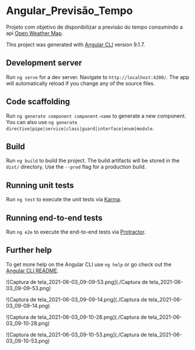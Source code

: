 # Angular_Previsão_Tempo



Projeto com objetivo de disponibilizar a previsão do tempo consumindo a api
[Open Weather Map](https://rapidapi.com/blog/lp/openweathermap/?utm_source=google&utm_medium=cpc&utm_campaign=Alpha&utm_term=openweathermap_e&gclid=Cj0KCQjw--GFBhDeARIsACH_kdb121owm3cVReIljEyiWjmEF8c9Hjk-iYrMucr8jgouu7bZWZst1EAaAlVJEALw_wcB).

This project was generated with [Angular CLI](https://github.com/angular/angular-cli) version 9.1.7.

## Development server

Run `ng serve` for a dev server. Navigate to `http://localhost:4200/`. The app will automatically reload if you change any of the source files.

## Code scaffolding

Run `ng generate component component-name` to generate a new component. You can also use `ng generate directive|pipe|service|class|guard|interface|enum|module`.

## Build

Run `ng build` to build the project. The build artifacts will be stored in the `dist/` directory. Use the `--prod` flag for a production build.

## Running unit tests

Run `ng test` to execute the unit tests via [Karma](https://karma-runner.github.io).

## Running end-to-end tests

Run `ng e2e` to execute the end-to-end tests via [Protractor](http://www.protractortest.org/).

## Further help

To get more help on the Angular CLI use `ng help` or go check out the [Angular CLI README](https://github.com/angular/angular-cli/blob/master/README.md).


![Captura de tela_2021-06-03_09-09-53.png](./Captura de tela_2021-06-03_09-09-53.png)


![Captura de tela_2021-06-03_09-09-14.png](./Captura de tela_2021-06-03_09-09-14.png)


![Captura de tela_2021-06-03_09-10-28.png](./Captura de tela_2021-06-03_09-10-28.png)


![Captura de tela_2021-06-03_09-10-53.png](./Captura de tela_2021-06-03_09-10-53.png)

